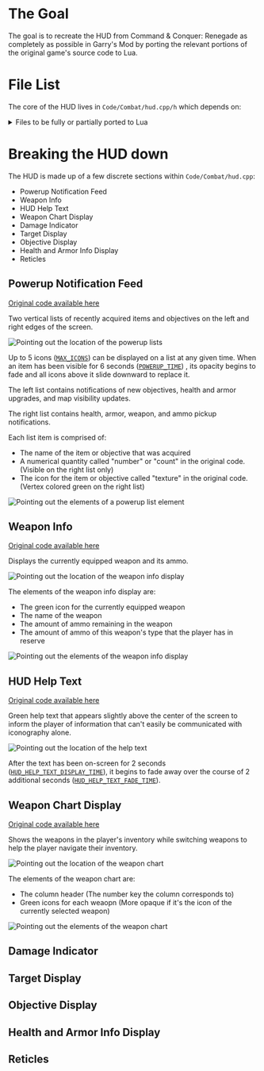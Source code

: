 # The Goal

The goal is to recreate the HUD from Command & Conquer: Renegade as completely as possible in Garry's Mod by porting the relevant portions of the original game's source code to Lua.

# File List

The core of the HUD lives in `Code/Combat/hud.cpp/h` which depends on:

<details>
    <summary>
        Files to be fully or partially ported to Lua
    </summary>

## Status Legend

| Order | Status            | Meaning                                                                                               |
| ----- | ----------------- | ----------------------------------------------------------------------------------------------------- |
| 1     | Not Started       | No file has been created yet                                                                          |
| 2     | Created           | A file has been created, but it is missing some or all aspects of being stubbed                       |
| 3     | Stubbed           | The file contains class setup and placeholders for all of the original code's functions and variables |
| 4     | In Use            | Some of the functions or variables are filled in and are actively used by other files                 |
| 5     | Fully Ported      | Every function has been filled in and no placeholders remain                                          |

## File Statuses

*Note: This list is not exhaustive and will be added to as new dependencies are found.*

| Status | Path | C++ Link | Header Link |
| ------ | ---- | -------- | ----------- |
| Not Started | Code/Combat/assets             | [C++](https://github.com/A1steaksa/CnC_Renegade/blob/main/Code/Combat/assets.cpp)             | [Header](https://github.com/A1steaksa/CnC_Renegade/blob/main/Code/Combat/assets.h)  
| Not Started | Code/ww3d2/font3d              | [C++](https://github.com/A1steaksa/CnC_Renegade/blob/main/Code/ww3d2/font3d.cpp)              | [Header](https://github.com/A1steaksa/CnC_Renegade/blob/main/Code/ww3d2/font3d.h)  
| Not Started | Code/WWMath/rect               | [C++](https://github.com/A1steaksa/CnC_Renegade/blob/main/Code/WWMath/rect.cpp)               | [Header](https://github.com/A1steaksa/CnC_Renegade/blob/main/Code/WWMath/rect.h)  
| Not Started | Code/Combat/combat             | [C++](https://github.com/A1steaksa/CnC_Renegade/blob/main/Code/Combat/combat.cpp)             | [Header](https://github.com/A1steaksa/CnC_Renegade/blob/main/Code/Combat/combat.h)  
| Not Started | Code/Combat/soldier            | [C++](https://github.com/A1steaksa/CnC_Renegade/blob/main/Code/Combat/soldier.cpp)            | [Header](https://github.com/A1steaksa/CnC_Renegade/blob/main/Code/Combat/soldier.h)  
| Not Started | Code/Combat/ccamera            | [C++](https://github.com/A1steaksa/CnC_Renegade/blob/main/Code/Combat/ccamera.cpp)            | [Header](https://github.com/A1steaksa/CnC_Renegade/blob/main/Code/Combat/ccamera.h)  
| Not Started | Code/Combat/vehicle            | [C++](https://github.com/A1steaksa/CnC_Renegade/blob/main/Code/Combat/vehicle.cpp)            | [Header](https://github.com/A1steaksa/CnC_Renegade/blob/main/Code/Combat/vehicle.h)  
| Not Started | Code/Combat/weapons            | [C++](https://github.com/A1steaksa/CnC_Renegade/blob/main/Code/Combat/weapons.cpp)            | [Header](https://github.com/A1steaksa/CnC_Renegade/blob/main/Code/Combat/weapons.h)  
| Not Started | Code/Combat/radar              | [C++](https://github.com/A1steaksa/CnC_Renegade/blob/main/Code/Combat/radar.cpp)              | [Header](https://github.com/A1steaksa/CnC_Renegade/blob/main/Code/Combat/radar.h)  
| Not Started | Code/ww3d2/texture             | [C++](https://github.com/A1steaksa/CnC_Renegade/blob/main/Code/ww3d2/texture.cpp)             | [Header](https://github.com/A1steaksa/CnC_Renegade/blob/main/Code/ww3d2/texture.h)  
| Not Started | Code/wwphys/phys               | [C++](https://github.com/A1steaksa/CnC_Renegade/blob/main/Code/wwphys/phys.cpp)               | [Header](https://github.com/A1steaksa/CnC_Renegade/blob/main/Code/wwphys/phys.h)  
| Not Started | Code/ww3d2/render2d            | [C++](https://github.com/A1steaksa/CnC_Renegade/blob/main/Code/ww3d2/render2d.cpp)            | [Header](https://github.com/A1steaksa/CnC_Renegade/blob/main/Code/ww3d2/render2d.h)  
| Not Started | Code/Combat/hudinfo            | [C++](https://github.com/A1steaksa/CnC_Renegade/blob/main/Code/Combat/hudinfo.cpp)            | [Header](https://github.com/A1steaksa/CnC_Renegade/blob/main/Code/Combat/hudinfo.h)  
| Not Started | Code/Combat/globalsettings     | [C++](https://github.com/A1steaksa/CnC_Renegade/blob/main/Code/Combat/globalsettings.cpp)     | [Header](https://github.com/A1steaksa/CnC_Renegade/blob/main/Code/Combat/globalsettings.h)  
| Not Started | Code/wwtranslatedb/translatedb | [C++](https://github.com/A1steaksa/CnC_Renegade/blob/main/Code/wwtranslatedb/translatedb.cpp) | [Header](https://github.com/A1steaksa/CnC_Renegade/blob/main/Code/wwtranslatedb/translatedb.h)  
| Not Started | Code/Combat/playerdata         | [C++](https://github.com/A1steaksa/CnC_Renegade/blob/main/Code/Combat/playerdata.cpp)         | [Header](https://github.com/A1steaksa/CnC_Renegade/blob/main/Code/Combat/playerdata.h)  
| Not Started | Code/Combat/playertype         | [C++](https://github.com/A1steaksa/CnC_Renegade/blob/main/Code/Combat/playertype.cpp)         | [Header](https://github.com/A1steaksa/CnC_Renegade/blob/main/Code/Combat/playertype.h)  
| Not Started | Code/Combat/sniper             | [C++](https://github.com/A1steaksa/CnC_Renegade/blob/main/Code/Combat/sniper.cpp)             | [Header](https://github.com/A1steaksa/CnC_Renegade/blob/main/Code/Combat/sniper.h)  
| Not Started | Code/ww3d2/render2dsentence    | [C++](https://github.com/A1steaksa/CnC_Renegade/blob/main/Code/ww3d2/render2dsentence.cpp)    | [Header](https://github.com/A1steaksa/CnC_Renegade/blob/main/Code/ww3d2/render2dsentence.h)  
| Not Started | Code/Combat/input              | [C++](https://github.com/A1steaksa/CnC_Renegade/blob/main/Code/Combat/input.cpp)              | [Header](https://github.com/A1steaksa/CnC_Renegade/blob/main/Code/Combat/input.h)  
| Not Started | Code/Combat/building           | [C++](https://github.com/A1steaksa/CnC_Renegade/blob/main/Code/Combat/building.cpp)           | [Header](https://github.com/A1steaksa/CnC_Renegade/blob/main/Code/Combat/building.h)  
| Not Started | Code/Combat/objectives         | [C++](https://github.com/A1steaksa/CnC_Renegade/blob/main/Code/Combat/objectives.cpp)         | [Header](https://github.com/A1steaksa/CnC_Renegade/blob/main/Code/Combat/objectives.h)  
| Not Started | Code/Combat/weaponbag          | [C++](https://github.com/A1steaksa/CnC_Renegade/blob/main/Code/Combat/weaponbag.cpp)          | [Header](https://github.com/A1steaksa/CnC_Renegade/blob/main/Code/Combat/weaponbag.h)  
| Not Started | Code/Combat/string_ids         | [C++](https://github.com/A1steaksa/CnC_Renegade/blob/main/Code/Combat/string_ids.cpp)         | [Header](https://github.com/A1steaksa/CnC_Renegade/blob/main/Code/Combat/string_ids.h)  
| Not Started | Code/Combat/gametype           | [C++](https://github.com/A1steaksa/CnC_Renegade/blob/main/Code/Combat/gametype.cpp)           | [Header](https://github.com/A1steaksa/CnC_Renegade/blob/main/Code/Combat/gametype.h)  
| Not Started | Code/wwui/stylemgr             | [C++](https://github.com/A1steaksa/CnC_Renegade/blob/main/Code/wwui/stylemgr.cpp)             | [Header](https://github.com/A1steaksa/CnC_Renegade/blob/main/Code/wwui/stylemgr.h)  
</details>

# Breaking the HUD down

The HUD is made up of a few discrete sections within `Code/Combat/hud.cpp`:

* Powerup Notification Feed
* Weapon Info
* HUD Help Text
* Weapon Chart Display
* Damage Indicator
* Target Display
* Objective Display
* Health and Armor Info Display
* Reticles

## Powerup Notification Feed

[Original code available here](https://github.com/A1steaksa/CnC_Renegade/blob/d0e4fde48468faee2ea84e35c21874647a5bbded/Code/Combat/hud.cpp#L280-L569)

Two vertical lists of recently acquired items and objectives on the left and right edges of the screen.

![Pointing out the location of the powerup lists](https://github.com/user-attachments/assets/d730b43e-718d-4e85-967c-43a76180f14d)

Up to 5 icons 
    ([`MAX_ICONS`](https://github.com/A1steaksa/CnC_Renegade/blob/d0e4fde48468faee2ea84e35c21874647a5bbded/Code/Combat/hud.cpp#L310))
can be displayed on a list at any given time.  When an item has been visible for 6 seconds 
    ([`POWERUP_TIME`](https://github.com/A1steaksa/CnC_Renegade/blob/d0e4fde48468faee2ea84e35c21874647a5bbded/Code/Combat/hud.cpp#L311))
, its opacity begins to fade and all icons above it slide downward to replace it.

The left list contains notifications of new objectives, health and armor upgrades, and map visibility updates.

The right list contains health, armor, weapon, and ammo pickup notifications.

Each list item is comprised of:
* The name of the item or objective that was acquired
* A numerical quantity called "number" or "count" in the original code. (Visible on the right list only)
* The icon for the item or objective called "texture" in the original code. (Vertex colored green on the right list)

![Pointing out the elements of a powerup list element](https://github.com/user-attachments/assets/50607005-15e5-494e-8b54-c38e907d346c)

## Weapon Info

[Original code available here](https://github.com/A1steaksa/CnC_Renegade/blob/d0e4fde48468faee2ea84e35c21874647a5bbded/Code/Combat/hud.cpp#L572-L963)

Displays the currently equipped weapon and its ammo.

![Pointing out the location of the weapon info display](https://github.com/user-attachments/assets/5ea08ace-2fff-4d8f-8bcd-7fabeec5cb0e)

The elements of the weapon info display are:
* The green icon for the currently equipped weapon
* The name of the weapon
* The amount of ammo remaining in the weapon
* The amount of ammo of this weapon's type that the player has in reserve

![Pointing out the elements of the weapon info display](https://github.com/user-attachments/assets/ccab928f-c956-4a90-ab04-502e9516a73b)

## HUD Help Text

[Original code available here](https://github.com/A1steaksa/CnC_Renegade/blob/d0e4fde48468faee2ea84e35c21874647a5bbded/Code/Combat/hud.cpp#L593-L697)

Green help text that appears slightly above the center of the screen to inform the player of information that can't easily be communicated with iconography alone.

![Pointing out the location of the help text](https://github.com/user-attachments/assets/efe4b98b-d5fa-4b14-baa0-591009d94443)

After the text has been on-screen for 2 seconds
([`HUD_HELP_TEXT_DISPLAY_TIME`](https://github.com/A1steaksa/CnC_Renegade/blob/d0e4fde48468faee2ea84e35c21874647a5bbded/Code/Combat/hud.cpp#L615)),
it begins to fade away over the course of 2 additional seconds
([`HUD_HELP_TEXT_FADE_TIME`](https://github.com/A1steaksa/CnC_Renegade/blob/d0e4fde48468faee2ea84e35c21874647a5bbded/Code/Combat/hud.cpp#L614)).

## Weapon Chart Display

[Original code available here](https://github.com/A1steaksa/CnC_Renegade/blob/d0e4fde48468faee2ea84e35c21874647a5bbded/Code/Combat/hud.cpp#L966-L1197)

Shows the weapons in the player's inventory while switching weapons to help the player navigate their inventory.

![Pointing out the location of the weapon chart](https://github.com/user-attachments/assets/383d6b23-36de-45ad-aacc-f7e9703cff2f)

The elements of the weapon chart are:
* The column header (The number key the column corresponds to)
* Green icons for each weaopn (More opaque if it's the icon of the currently selected weapon)

![Pointing out the elements of the weapon chart](https://github.com/user-attachments/assets/77dbd9fb-cae3-48c4-ad25-0495b85409c9)

## Damage Indicator

## Target Display

## Objective Display

## Health and Armor Info Display

## Reticles
